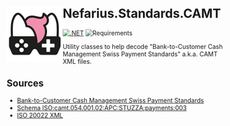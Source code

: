 # <img src="assets/NSS-128x128.png" align="left" />Nefarius.Standards.CAMT

[![.NET](https://github.com/nefarius/Nefarius.Standards.CAMT/actions/workflows/build.yml/badge.svg)](https://github.com/nefarius/Nefarius.Standards.CAMT/actions/workflows/build.yml)
![Requirements](https://img.shields.io/badge/Requires-.NET%20Standard%202.0-blue.svg)

Utility classes to help decode "Bank-to-Customer Cash Management Swiss Payment Standards" a.k.a. CAMT XML files.

## Sources

- [Bank-to-Customer Cash Management Swiss Payment Standards](https://web.archive.org/web/20240530043118/https://www.credit-suisse.com/media/assets/microsite/docs/zv-migration/camt-05x-001-04-sps.pdf)
- [Schema ISO:camt.054.001.02:APC:STUZZA:payments:003](https://zv.psa.at/schemata/ISO.camt.054.001.02.austrian.003.xsd)
- [ISO 20022 XML](https://www.handelsbanken.com/en/our-services/digital-services/global-gateway/iso-20022-xml)
